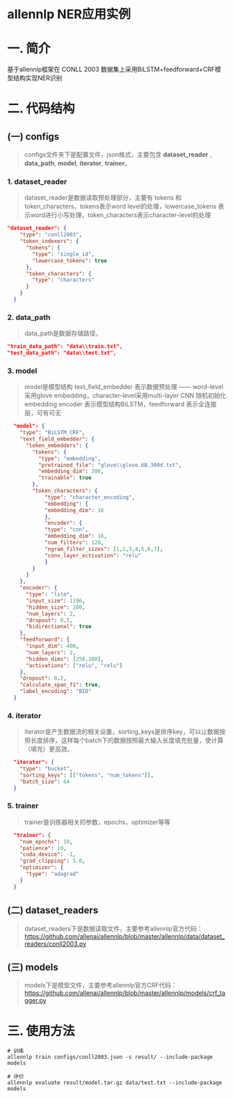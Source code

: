 allennlp NER应用实例
===================

# 一. 简介

基于allennlp框架在 CONLL 2003 数据集上采用BiLSTM+feedforward+CRF模型结构实现NER识别

# 二. 代码结构

## (一) configs

> configs文件夹下是配置文件，json格式，主要包含 **dataset_reader** , **data_path**, **model**, **iterator**, **trainer**。

### 1. dataset_reader

> dataset_reader是数据读取预处理部分，主要有 tokens 和 token_characters，tokens表示word level的处理，lowercase_tokens 表示word进行小写处理，token_characters表示character-level的处理

```json
"dataset_reader": {
    "type": "conll2003",
    "token_indexers": {
      "tokens": {
        "type": "single_id",
        "lowercase_tokens": true
      },
      "token_characters": {
        "type": "characters"
      }
    }
  }
```

### 2. data_path

> data_path是数据存储路径，

```json
"train_data_path": "data\\train.txt",
"test_data_path": "data\\test.txt",
```

### 3. model

> model是模型结构
text_field_embedder 表示数据预处理 —— word-level采用glove embedding，character-level采用multi-layer CNN 随机初始化embedding
encoder 表示模型结构BiLSTM，feedforward 表示全连接层，可有可无

```json
  "model": {
    "type": "BiLSTM_CRF",
    "text_field_embedder": {
      "token_embedders": {
        "tokens": {
          "type": "embedding",
          "pretrained_file": "glove\\glove.6B.300d.txt",
          "embedding_dim": 300,
          "trainable": true
        },
        "token_characters": {
            "type": "character_encoding",
            "embedding": {
            "embedding_dim": 16
            },
            "encoder": {
            "type": "cnn",
            "embedding_dim": 16,
            "num_filters": 128,
            "ngram_filter_sizes": [1,2,3,4,5,6,7],
            "conv_layer_activation": "relu"
            }
        }
      }
    },
    "encoder": {
      "type": "lstm",
      "input_size": 1196,
      "hidden_size": 200,
      "num_layers": 2,
      "dropout": 0.5,
      "bidirectional": true
    },
    "feedforward": {
      "input_dim": 400,
      "num_layers": 2,
      "hidden_dims": [250,100],
      "activations": ["relu", "relu"]
    },
    "dropout": 0.2,
    "calculate_span_f1": true,
    "label_encoding": "BIO"
  }
```

### 4. iterator

> iterator是产生数据流的相关设置，sorting_keys是排序key，可以让数据按照长度排序，这样每个batch下的数据按照最大输入长度填充批量，使计算（填充）更高效。
```json
  "iterator": {
    "type": "bucket",
    "sorting_keys": [["tokens", "num_tokens"]],
    "batch_size": 64
  }
```

### 5. trainer

> trainer是训练器相关的参数，epochs，optimizer等等

```json
  "trainer": {
    "num_epochs": 10,
    "patience": 10,
    "cuda_device": -1,
    "grad_clipping": 5.0,
    "optimizer": {
      "type": "adagrad"
    }
  }
```

## (二) dataset_readers

> dataset_readers下是数据读取文件，主要参考allennlp官方代码：https://github.com/allenai/allennlp/blob/master/allennlp/data/dataset_readers/conll2003.py

## (三) models

> models下是模型文件，主要参考allennlp官方CRF代码：https://github.com/allenai/allennlp/blob/master/allennlp/models/crf_tagger.py

# 三. 使用方法

```shell
# 训练
allennlp train configs/conll2003.json -s result/ --include-package models

# 评价
allennlp evaluate result/model.tar.gz data/test.txt --include-package models
```
